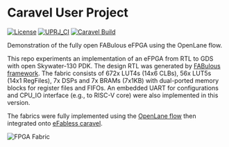 # Caravel User Project

[![License](https://img.shields.io/badge/License-Apache%202.0-blue.svg)](https://opensource.org/licenses/Apache-2.0) [![UPRJ_CI](https://github.com/efabless/caravel_project_example/actions/workflows/user_project_ci.yml/badge.svg)](https://github.com/efabless/caravel_project_example/actions/workflows/user_project_ci.yml) [![Caravel Build](https://github.com/efabless/caravel_project_example/actions/workflows/caravel_build.yml/badge.svg)](https://github.com/efabless/caravel_project_example/actions/workflows/caravel_build.yml)

Demonstration of the fully open FABulous eFPGA using the OpenLane flow.

This repo experiments an implementation of an eFPGA from RTL to GDS with open Skywater-130 PDK. The design RTL was generated by [FABulous framework](https://github.com/FPGA-Research-Manchester/FABulous). The fabric consists of 672x LUT4s (14x6 CLBs), 56x LUT5s (14x1 RegFiles), 7x DSPs and 7x BRAMs (7x1KB) with dual-ported memory blocks for register files and FIFOs. An embedded UART for configurations and CPU_IO interface (e.g., to RISC-V core) were also implemented in this version.

The fabrics were fully implemented using the [OpenLane flow](https://github.com/The-OpenROAD-Project/OpenLane.git) then integrated onto [eFabless caravel](https://github.com/efabless/caravel_user_project.git).   

![FPGA Fabric](/home/asma/Pictures/Fabric.png)
